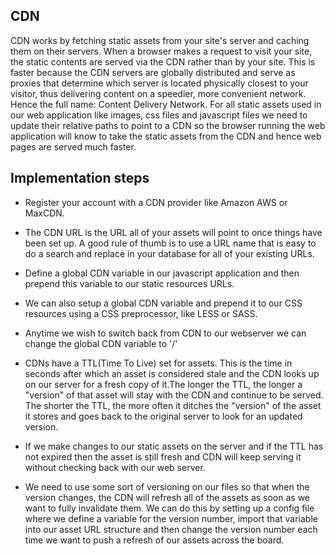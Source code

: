 ## CDN
 CDN works by fetching static assets from your site's server and caching them on their servers. When a browser makes a request to visit your site, the static contents are served via the CDN rather than by your site. This is faster because the CDN servers are globally distributed and serve as proxies that determine which server is located physically closest to your visitor, thus delivering content on a speedier, more convenient network. Hence the full name: Content Delivery Network.
For all static assets used in our web application like images, css files and javascript files we need to update their relative paths to point to a CDN so the browser running the web application will know to take the static assets from the CDN and hence web pages are served much faster.
## Implementation steps

- Register your account with a CDN provider like Amazon AWS or MaxCDN.
- The CDN URL is the URL all of your assets will point to once things have been set up. A good rule of thumb is to use a URL name that is easy to do a search and replace in your database for all of your existing URLs.

- Define a global CDN variable in our javascript application and then prepend this variable to our static resources URLs.

- We can also setup a global CDN variable and prepend it to our CSS resources using a CSS preprocessor, like LESS or SASS.

- Anytime we wish to switch back from CDN to our webserver we can change the global CDN variable to '/'

- CDNs have a TTL(Time To Live) set for assets. This is the time in seconds after which an asset is considered stale and the CDN looks up on our server for a fresh copy of it.The longer the TTL, the longer a "version" of that asset will stay with the CDN and continue to be served. The shorter the TTL, the more often it ditches the "version" of the asset it stores and goes back to the original server to look for an updated version.

- If we make changes to our static assets on the server and if the TTL has not expired then the asset is still fresh and CDN will keep serving it without checking back with our web server.
- We need to use some sort of versioning on our files so that when the version changes, the CDN will refresh all of the assets as soon as we want to fully invalidate them.
We can do this by setting up a config file where we define a variable for the version number, import that variable into our asset URL structure and then change the version number each time we want to push a refresh of our assets across the board.
